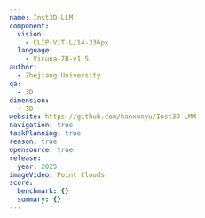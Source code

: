 ```yaml
---
name: Inst3D-LLM
component:
  vision:
    - CLIP-ViT-L/14-336px
  language:
    - Vicuna-7B-v1.5
author:
  - Zhejiang University
qa:
  - 3D
dimension:
  - 3D
website: https://github.com/hanxunyu/Inst3D-LMM
navigation: true
taskPlanning: true
reason: true
opensource: true
release:
  year: 2025
imageVideo: Point Clouds
score:
  benchmark: {}
  summary: {}
---
```

